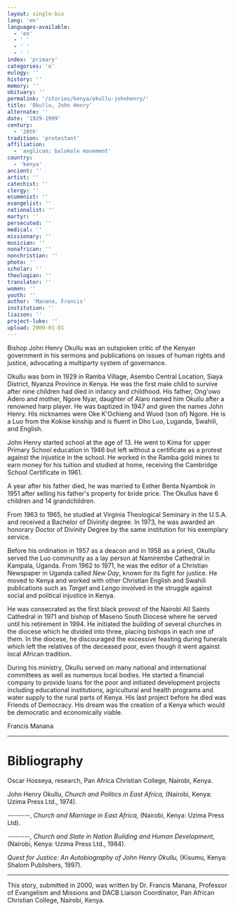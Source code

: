 ```yaml
---
layout: single-bio
lang: 'en'
languages-available:
  - 'en'
  - ' '
  - ' '
  - ' '
index: 'primary'
categories: 'o'
eulogy: ''
history: ''
memory: ''
obituary: ''
permalink: '/stories/kenya/okullu-johnhenry/'
title: 'Okullu, John Henry'
alternate: ''
date: '1929-1999'
century:
  - '20th'
tradition: 'protestant'
affiliation:
  - 'anglican; balokole movement'
country:
  - 'kenya'
ancient: ''
artist: ''
catechist: ''
clergy: ''
ecumenist: ''
evangelist: ''
nationalist: ''
martyr: ''
persecuted: ''
medical: ''
missionary: ''
musician: ''
nonafrican: ''
nonchristian: ''
photo: ''
scholar: ''
theologian: ''
translator: ''
women: ''
youth: ''
author: 'Manana, Francis'
institution: ''
liaison: ''
project-luke: ''
upload: 2000-01-01
---
```



Bishop John Henry Okullu was an outspoken critic of the Kenyan government in his sermons and publications on issues of human rights and justice, advocating a multiparty system of governance.

Okullu was born in 1929 in Ramba Village, Asembo Central Location, Siaya District, Nyanza Province in Kenya. He was the first male child to survive after nine children had died in infancy and childhood. His father, Ong'owo Adero and mother, Ngore Nyar, daughter of Alaro named him Okullu after a renowned harp player. He was baptized in 1947 and given the names John Henry. His nicknames were Oke K'Ochieng and Wuod (son of) Ngore. He is a Luo from the Kokise kinship and is fluent in Dho Luo, Luganda, Swahili, and English.

John Henry started school at the age of 13. He went to Kima for upper Primary School education in 1946 but left without a certificate as a protest against the injustice in the school. He worked in the Ramba gold mines to earn money for his tuition and studied at home, receiving the Cambridge School Certificate in 1961.

A year after his father died, he was married to Esther Benta Nyambok in 1951 after selling his father's property for bride price. The Okullus have 6 children and 14 grandchildren.

From 1963 to 1965, he studied at Virginia Theological Seminary in the U.S.A. and received a Bachelor of Divinity degree. In 1973, he was awarded an honorary Doctor of Divinity Degree by the same institution for his exemplary service.

Before his ordination in 1957 as a deacon and in 1958 as a priest, Okullu served the Luo community as a lay person at Namirembe Cathedral in Kampala, Uganda. From 1962 to 1971, he was the editor of a Christian Newspaper in Uganda called *New Day*, known for its fight for justice. He moved to Kenya and worked with other Christian English and Swahili publications such as *Target* and *Lengo* involved in the struggle against social and political injustice in Kenya.

He was consecrated as the first black provost of the Nairobi All Saints Cathedral in 1971 and bishop of Maseno South Diocese where he served until his retirement in 1994. He initiated the building of several churches in the diocese which he divided into three, placing bishops in each one of them.  In the diocese, he discouraged the excessive feasting during funerals which left the relatives of the deceased poor, even though it went against local African tradition.

During his ministry, Okullu served on many national and international committees as well as numerous local bodies. He started a financial company to provide loans for the poor and initiated development projects including educational institutions, agricultural and health programs and water supply to the rural parts of Kenya.  His last project before he died was Friends of Democracy. His dream was the creation of a Kenya which would be democratic and economically viable.

Francis Manana

---

# Bibliography

Oscar Hosseya, research, Pan Africa Christian College, Nairobi, Kenya.

John Henry Okullu, *Church and Politics in East Africa,* (Nairobi, Kenya: Uzima Press Ltd., 1974).

--------, *Church and Marriage in East Africa,* (Nairobi, Kenya: Uzima Press Ltd).

--------, *Church and State in Nation Building and Human Development,* (Nairobi, Kenya: Uzima Press Ltd., 1984).

*Quest for Justice: An Autobiography of John Henry Okullu,* (Kisumu, Kenya: Shalom Publishers, 1997).

---

This story, submitted in 2000, was written by Dr. Francis Manana, Professor of Evangelism and Missions and DACB Liaison Coordinator, Pan African Christian College, Nairobi, Kenya.